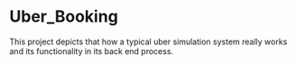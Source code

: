 # Uber_Booking
This project depicts that how a typical uber simulation system really works and its functionality in its back end process.
